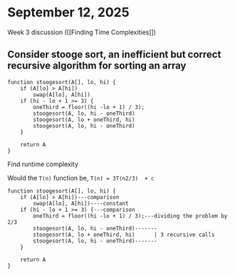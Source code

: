 # September 12, 2025
Week 3 discussion
([[Finding Time Complexities]])
## Consider **stooge** sort, an inefficient but correct recursive algorithm for sorting an array

```
function stoogesort(A[], lo, hi) {
    if (A[lo] > A[hi])
        swap(A[lo], A[hi])
    if (hi - lo + 1 >= 3) {
        oneThird = floor((hi -lo + 1) / 3);
        stoogesort(A, lo, hi - oneThird)
        stoogesort(A, lo + oneThird, hi)
        stoogesort(A, lo, hi - oneThird)
    }

    return A
}
```

Find runtime complexity

Would the `T(n)` function be, `T(n) = 3T(n2/3)  + c`


```
function stoogesort(A[], lo, hi) {
    if (A[lo] > A[hi])---comparison
        swap(A[lo], A[hi])----constant
    if (hi - lo + 1 >= 3) {---comparison
        oneThird = floor((hi -lo + 1) / 3);---dividing the problem by 2/3
        stoogesort(A, lo, hi - oneThird)-------
        stoogesort(A, lo + oneThird, hi)      | 3 recursive calls
        stoogesort(A, lo, hi - oneThird)-------
    }

    return A
}
```